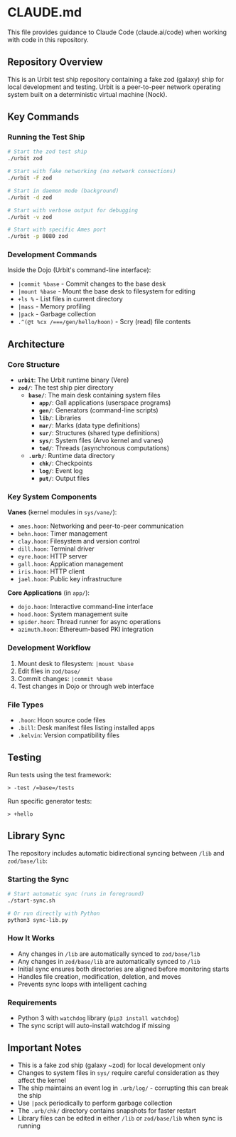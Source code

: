 # CLAUDE.md

This file provides guidance to Claude Code (claude.ai/code) when working with code in this repository.

## Repository Overview

This is an Urbit test ship repository containing a fake zod (galaxy) ship for local development and testing. Urbit is a peer-to-peer network operating system built on a deterministic virtual machine (Nock).

## Key Commands

### Running the Test Ship

```bash
# Start the zod test ship
./urbit zod

# Start with fake networking (no network connections)
./urbit -F zod

# Start in daemon mode (background)
./urbit -d zod

# Start with verbose output for debugging
./urbit -v zod

# Start with specific Ames port
./urbit -p 8080 zod
```

### Development Commands

Inside the Dojo (Urbit's command-line interface):
- `|commit %base` - Commit changes to the base desk
- `|mount %base` - Mount the base desk to filesystem for editing
- `+ls %` - List files in current directory
- `|mass` - Memory profiling
- `|pack` - Garbage collection
- `.^(@t %cx /===/gen/hello/hoon)` - Scry (read) file contents

## Architecture

### Core Structure

- **`urbit`**: The Urbit runtime binary (Vere)
- **`zod/`**: The test ship pier directory
  - **`base/`**: The main desk containing system files
    - **`app/`**: Gall applications (userspace programs)
    - **`gen/`**: Generators (command-line scripts)
    - **`lib/`**: Libraries
    - **`mar/`**: Marks (data type definitions)
    - **`sur/`**: Structures (shared type definitions)
    - **`sys/`**: System files (Arvo kernel and vanes)
    - **`ted/`**: Threads (asynchronous computations)
  - **`.urb/`**: Runtime data directory
    - **`chk/`**: Checkpoints
    - **`log/`**: Event log
    - **`put/`**: Output files

### Key System Components

**Vanes** (kernel modules in `sys/vane/`):
- `ames.hoon`: Networking and peer-to-peer communication
- `behn.hoon`: Timer management
- `clay.hoon`: Filesystem and version control
- `dill.hoon`: Terminal driver
- `eyre.hoon`: HTTP server
- `gall.hoon`: Application management
- `iris.hoon`: HTTP client
- `jael.hoon`: Public key infrastructure

**Core Applications** (in `app/`):
- `dojo.hoon`: Interactive command-line interface
- `hood.hoon`: System management suite
- `spider.hoon`: Thread runner for async operations
- `azimuth.hoon`: Ethereum-based PKI integration

### Development Workflow

1. Mount desk to filesystem: `|mount %base`
2. Edit files in `zod/base/`
3. Commit changes: `|commit %base`
4. Test changes in Dojo or through web interface

### File Types

- `.hoon`: Hoon source code files
- `.bill`: Desk manifest files listing installed apps
- `.kelvin`: Version compatibility files

## Testing

Run tests using the test framework:
```
> -test /=base=/tests
```

Run specific generator tests:
```
> +hello
```

## Library Sync

The repository includes automatic bidirectional syncing between `/lib` and `zod/base/lib`:

### Starting the Sync
```bash
# Start automatic sync (runs in foreground)
./start-sync.sh

# Or run directly with Python
python3 sync-lib.py
```

### How It Works
- Any changes in `/lib` are automatically synced to `zod/base/lib`
- Any changes in `zod/base/lib` are automatically synced to `/lib`
- Initial sync ensures both directories are aligned before monitoring starts
- Handles file creation, modification, deletion, and moves
- Prevents sync loops with intelligent caching

### Requirements
- Python 3 with `watchdog` library (`pip3 install watchdog`)
- The sync script will auto-install watchdog if missing

## Important Notes

- This is a fake zod ship (galaxy ~zod) for local development only
- Changes to system files in `sys/` require careful consideration as they affect the kernel
- The ship maintains an event log in `.urb/log/` - corrupting this can break the ship
- Use `|pack` periodically to perform garbage collection
- The `.urb/chk/` directory contains snapshots for faster restart
- Library files can be edited in either `/lib` or `zod/base/lib` when sync is running